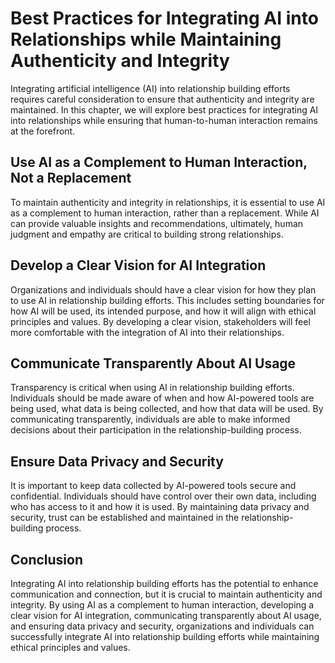 Best Practices for Integrating AI into Relationships while Maintaining Authenticity and Integrity
=======================================================================================================================================================================================================

Integrating artificial intelligence (AI) into relationship building efforts requires careful consideration to ensure that authenticity and integrity are maintained. In this chapter, we will explore best practices for integrating AI into relationships while ensuring that human-to-human interaction remains at the forefront.

Use AI as a Complement to Human Interaction, Not a Replacement
--------------------------------------------------------------

To maintain authenticity and integrity in relationships, it is essential to use AI as a complement to human interaction, rather than a replacement. While AI can provide valuable insights and recommendations, ultimately, human judgment and empathy are critical to building strong relationships.

Develop a Clear Vision for AI Integration
-----------------------------------------

Organizations and individuals should have a clear vision for how they plan to use AI in relationship building efforts. This includes setting boundaries for how AI will be used, its intended purpose, and how it will align with ethical principles and values. By developing a clear vision, stakeholders will feel more comfortable with the integration of AI into their relationships.

Communicate Transparently About AI Usage
----------------------------------------

Transparency is critical when using AI in relationship building efforts. Individuals should be made aware of when and how AI-powered tools are being used, what data is being collected, and how that data will be used. By communicating transparently, individuals are able to make informed decisions about their participation in the relationship-building process.

Ensure Data Privacy and Security
--------------------------------

It is important to keep data collected by AI-powered tools secure and confidential. Individuals should have control over their own data, including who has access to it and how it is used. By maintaining data privacy and security, trust can be established and maintained in the relationship-building process.

Conclusion
----------

Integrating AI into relationship building efforts has the potential to enhance communication and connection, but it is crucial to maintain authenticity and integrity. By using AI as a complement to human interaction, developing a clear vision for AI integration, communicating transparently about AI usage, and ensuring data privacy and security, organizations and individuals can successfully integrate AI into relationship building efforts while maintaining ethical principles and values.
